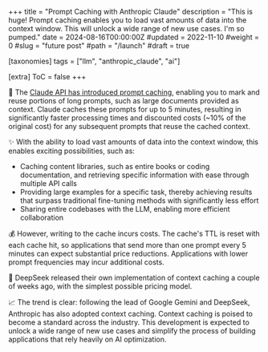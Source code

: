 +++
title = "Prompt Caching with Anthropic Claude"
description = "This is huge! Prompt caching enables you to load vast amounts of data into the context window. This will unlock a wide range of new use cases. I'm so pumped."
date = 2024-08-16T00:00:00Z
#updated = 2022-11-10
#weight = 0
#slug = "future post"
#path = "/launch"
#draft = true

[taxonomies]
tags = ["llm", "anthropic_claude", "ai"]

[extra]
ToC = false
+++

🤯 The [Claude API has introduced prompt caching](https://www.anthropic.com/news/prompt-caching), enabling you to mark and reuse portions of long prompts, such as large documents provided as context. Claude caches these prompts for up to 5 minutes, resulting in significantly faster processing times and discounted costs (~10% of the original cost) for any subsequent prompts that reuse the cached context.

✨ With the ability to load vast amounts of data into the context window, this enables exciting possibilities, such as:

- Caching content libraries, such as entire books or coding documentation, and retrieving specific information with ease through multiple API calls
- Providing large examples for a specific task, thereby achieving results that surpass traditional fine-tuning methods with significantly less effort
- Sharing entire codebases with the LLM, enabling more efficient collaboration

💰 However, writing to the cache incurs costs. The cache's TTL is reset with each cache hit, so applications that send more than one prompt every 5 minutes can expect substantial price reductions. Applications with lower prompt frequencies may incur additional costs.

🚀 DeepSeek released their own implementation of context caching a couple of weeks ago, with the simplest possible pricing model.

📈 The trend is clear: following the lead of Google Gemini and DeepSeek, Anthropic has also adopted context caching. Context caching is poised to become a standard across the industry. This development is expected to unlock a wide range of new use cases and simplify the process of building applications that rely heavily on AI optimization.
